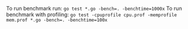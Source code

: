 To run benchmark run: `go test *.go -bench=. -benchtime=1000x`
To run benchmark with profiling: `go test -cpuprofile cpu.prof -memprofile mem.prof *.go -bench=. -benchtime=100x`